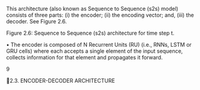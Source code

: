 This architecture (also known as Sequence to Sequence (s2s) model) consists of three
parts: (i) the encoder; (ii) the encoding vector; and, (iii) the decoder. See Figure 2.6.

Figure 2.6: Sequence to Sequence (s2s) architecture for time step t.

• The encoder is composed of N Recurrent Units (RU) (i.e., RNNs, LSTM or GRU
cells) where each accepts a single element of the input sequence, collects information
for that element and propagates it forward.

9

2.3. ENCODER-DECODER ARCHITECTURE